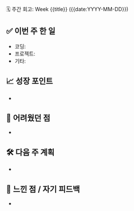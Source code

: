  🗓 주간 회고: Week {{title}} ({{date:YYYY-MM-DD}})

## ✅ 이번 주 한 일
- 코딩:
- 프로젝트:
- 기타:

## 📈 성장 포인트
- 

## 🤔 어려웠던 점
- 

## 🛠 다음 주 계획
- 

## 🧠 느낀 점 / 자기 피드백
- 
